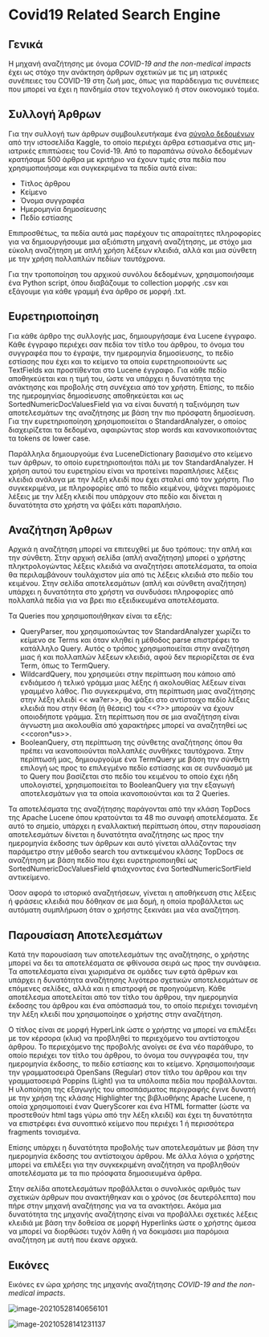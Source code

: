 # Covid19 Related Search Engine

## Γενικά

Η μηχανή αναζήτησης με όνομα *COVID-19 and the non-medical impacts* έχει ως στόχο την ανάκτηση άρθρων σχετικών με τις μη ιατρικές συνέπειες του COVID-19 στη ζωή μας, όπως για παράδειγμα τις συνέπειες που μπορεί να έχει η πανδημία στον τεχνολογικό ή στον οικονομικό τομέα.

## Συλλογή Άρθρων

Για την συλλογή των άρθρων συμβουλευτήκαμε ένα [σύνολο δεδομένων](https://www.kaggle.com/jannalipenkova/covid19-public-media-dataset) από την ιστοσελίδα Kaggle, το οποίο περιέχει άρθρα εστιασμένα στις μη-ιατρικές επιπτώσεις του Covid-19. Από το παραπάνω σύνολο δεδομένων κρατήσαμε 500 άρθρα με κριτήριο να έχουν τιμές στα πεδία που χρησιμοποιήσαμε και συγκεκριμένα τα πεδία αυτά είναι:

- Τίτλος άρθρου
- Κείμενο
- Όνομα συγγραφέα
- Ημερομηνία δημοσίευσης
- Πεδίο εστίασης

Επιπροσθέτως, τα πεδία αυτά μας παρέχουν τις απαραίτητες πληροφορίες για να δημιουργήσουμε μια αξιόπιστη μηχανή αναζήτησης, με στόχο μια εύκολη αναζήτηση με απλή χρήση λέξεων κλειδιά, αλλά και μια σύνθετη με την χρήση πολλαπλών πεδίων ταυτόχρονα.

Για την τροποποίηση του αρχικού συνόλου δεδομένων, χρησιμοποιήσαμε ένα Python script, όπου διαβάζουμε το collection μορφής .csv και εξάγουμε για κάθε γραμμή ένα άρθρο σε μορφή .txt.

## Ευρετηριοποίηση

Για κάθε άρθρο της συλλογής μας, δημιουργήσαμε ένα Lucene έγγραφο. Κάθε έγγραφο περιέχει σαν πεδία τον τίτλο του άρθρου, το όνομα του συγγραφέα που το έγραψε, την ημερομηνία δημοσίευσης, το πεδίο εστίασης που έχει και το κείμενο τα οποία ευρετηριοποιούντε ως TextFields και προστίθενται στο Lucene έγγραφο. Για κάθε πεδίο αποθηκεύεται και η τιμή του, ώστε να υπάρχει η δυνατότητα της ανάκτησης και προβολής στη συνέχεια από τον χρήστη. Επίσης, το πεδίο της ημερομηνίας δημοσίευσης αποθηκεύεται και ως SortedNumericDocValuesField για να είναι δυνατή η ταξινόμηση των αποτελεσμάτων της αναζήτησης με βάση την πιο πρόσφατη δημοσίευση. Για την ευρετηριοποίηση χρησιμοποιείται ο StandardAnalyzer, ο οποίος διαχειρίζεται τα δεδομένα, αφαιρώντας stop words και κανονικοποιόντας τα tokens σε lower case.

Παράλληλα δημιουργούμε ένα LuceneDictionary βασισμένο στο κείμενο των άρθρων, το οποίο ευρετηριοποιήται πάλι με τον StandardAnalyzer. Η χρήση αυτού του ευρετηρίου είναι να προτείνει παραπλήσιες λέξεις κλειδιά ανάλογα με την λέξη κλειδί που έχει σταλεί από τον χρήστη. Πιο συγκεκριμένα, με πληροφορίες από το πεδίο κειμένου, ψάχνει παρόμοιες λέξεις με την λέξη κλειδί που υπάρχουν στο πεδίο και δίνεται η δυνατότητα στο χρήστη να ψάξει κάτι παραπλήσιο.

## Αναζήτηση Άρθρων

Αρχικά η αναζήτηση μπορεί να επιτευχθεί με δυο τρόπους: την απλή και την σύνθετη. Στην αρχική σελίδα (απλή αναζήτηση) μπορεί ο χρήστης πληκτρολογώντας λέξεις κλειδιά να αναζητήσει αποτελέσματα, τα οποία θα περιλαμβάνουν τουλάχιστον μία από τις λέξεις κλειδιά στο πεδίο του κειμένου. Στην σελίδα αποτελεσμάτων (απλή και σύνθετη αναζήτηση) υπάρχει η δυνατότητα στο χρήστη να συνδυάσει πληροφορίες από πολλαπλά πεδία για να βρει πιο εξειδικευμένα αποτελέσματα.

Τα Queries που χρησιμοποιήθηκαν είναι τα εξής:

- QueryParser, που χρησιμοποιώντας τον StandardAnalyzer χωρίζει το κείμενο σε Terms και όταν κληθεί η μέθοδος parse επιστρέφει το κατάλληλο Query. Αυτός ο τρόπος χρησιμοποιείται στην αναζήτηση μιας ή και πολλαπλών λέξεων κλειδιά, αφού δεν περιορίζεται σε ένα Term, όπως το TermQuery.
- WildcardQuery, που χρησιμεύει στην περίπτωση που κάποιο από ενδιάμεσο ή τελικό γράμμα μιας λέξης ή ακολουθίας λέξεων είναι γραμμένο λάθος. Πιο συγκεκριμένα, στη περίπτωση μιας αναζήτησης στην λέξη κλειδί << wa?er>>, θα ψάξει στο αντίστοιχο πεδίο λέξεις κλειδιά  που στην θέση (ή θέσεις) του <<?>> μπορούν να έχουν οποιοδήποτε γράμμα. Στη περίπτωση που σε μια αναζήτηση είναι άγνωστη μια ακολουθία από χαρακτήρες μπορεί να αναζητηθεί ως <<coron*us>>.
- BooleanQuery, στη περίπτωση της σύνθετης αναζήτησης όπου θα πρέπει να ικανοποιούνται πολλαπλές συνθήκες ταυτόχρονα. Στην περίπτωσή μας, δημιουργούμε ένα TermQuery με βάση την σύνθετη επιλογή ως προς το επιλεγμένο πεδίο εστίασης και σε συνδυασμό με το Query που βασίζεται στο πεδίο του κειμένου το οποίο έχει ήδη υπολογιστεί, χρησιμοποιείται το BooleanQuery για την εξαγωγή αποτελεσμάτων για τα οποία ικανοποιούνται και τα 2 Queries.

Τα αποτελέσματα της αναζήτησης παράγονται από την κλάση TopDocs της Apache Lucene όπου κρατούνται τα 48 πιο συναφή αποτελέσματα. Σε αυτό το σημείο, υπάρχει η εναλλακτική περίπτωση όπου, στην παρουσίαση αποτελεσμάτων δίνεται η δυνατότητα αναζήτησης ως προς την ημερομηνία έκδοσης των άρθρων και αυτό γίνεται αλλάζοντας την παράμετρο στην μέθοδο search του αντικειμένου κλάσης TopDocs σε αναζήτηση με βάση πεδίο που έχει ευρετηριοποιηθεί ως SortedNumericDocValuesField φτιάχνοντας ένα SortedNumericSortField αντικείμενο.

Όσον αφορά το ιστορικό αναζητήσεων, γίνεται η αποθήκευση στις λέξεις ή φράσεις κλειδιά που δόθηκαν σε μια δομή, η οποία προβάλλεται ως αυτόματη συμπλήρωση όταν ο χρήστης ξεκινάει μια νέα αναζήτηση.

## Παρουσίαση Αποτελεσμάτων

Κατά την παρουσίαση των αποτελεσμάτων της αναζήτησης, ο χρήστης μπορεί να δει τα αποτελέσματα σε φθίνουσα σειρά ως προς την συνάφεια. Τα αποτελέσματα είναι χωρισμένα σε ομάδες των εφτά άρθρων και υπάρχει η δυνατότητα αναζήτησης λιγότερο σχετικών αποτελεσμάτων σε επόμενες σελίδες, αλλά και η επιστροφή σε προηγούμενη. Κάθε αποτέλεσμα αποτελείται από τον τίτλο του άρθρου, την ημερομηνία έκδοσης του άρθρου και ένα απόσπασμά του, το οποίο περιέχει τονισμένη την λέξη κλειδί που χρησιμοποίησε ο χρήστης στην αναζήτηση.

Ο τίτλος είναι σε μορφή HyperLink ώστε ο χρήστης να μπορεί να επιλέξει με τον κέρσορα (κλικ) να προβληθεί το περιεχόμενο του αντίστοιχου άρθρου. Το περιεχόμενο της προβολής ανοίγει σε ένα νέο παράθυρο, το οποίο περιέχει τον τίτλο του άρθρου, το όνομα του συγγραφέα του, την ημερομηνία έκδοσης, το πεδίο εστίασης και το κείμενο. Χρησιμοποιήσαμε την γραμματοσειρά OpenSans (Regular) στον τίτλο του άρθρου και την γραμματοσειρά Poppins (Light) για τα υπόλοιπα πεδία που προβάλλονται. Η υλοποίηση της εξαγωγής του αποσπάσματος περιγραφής έγινε δυνατή με την χρήση της κλάσης Highlighter της βιβλιοθήκης Apache Lucene, η οποία χρησιμοποιεί έναν QueryScorer και ένα HTML formatter (ώστε να προστεθούν html tags γύρω από την λέξη κλειδί) και έχει τη δυνατότητα να επιστρέφει ένα συνοπτικό κείμενο που περιέχει 1 ή περισσότερα fragments τονισμένα. 

Επίσης υπάρχει η δυνατότητα προβολής των αποτελεσμάτων με βάση την ημερομηνία έκδοσης του αντίστοιχου άρθρου. Με άλλα λόγια ο χρήστης μπορεί να επιλέξει για την συγκεκριμένη αναζήτηση να προβληθούν αποτελέσματα με τα πιο πρόσφατα δημοσιευμένα άρθρα.

Στην σελίδα αποτελεσμάτων προβάλλεται ο συνολικός αριθμός των σχετικών άρθρων που ανακτήθηκαν και ο χρόνος (σε δευτερόλεπτα) που πήρε στην μηχανή αναζήτησης για να τα ανακτήσει. Ακόμα μια δυνατότητα της μηχανής αναζήτησης είναι να προβάλλει σχετικές λέξεις κλειδιά με βάση την δοθείσα σε μορφή Hyperlinks ώστε ο χρήστης άμεσα να μπορεί να διορθώσει τυχόν λάθη ή να δοκιμάσει μια παρόμοια αναζήτηση με αυτή που έκανε αρχικά. 



## Εικόνες

Εικόνες εν ώρα χρήσης της μηχανής αναζήτησης *COVID-19 and the non-medical impacts*. 

![image-20210528140656101](C:\Users\liver\AppData\Roaming\Typora\typora-user-images\image-20210528140656101.png)

![image-20210528141231137](C:\Users\liver\AppData\Roaming\Typora\typora-user-images\image-20210528141231137.png)

